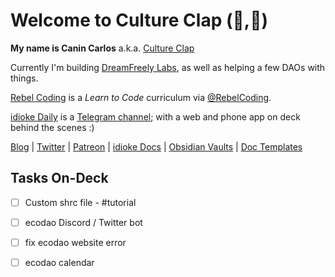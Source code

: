 # Welcome to Culture Clap (🍃,🧪) 

**My name is Canin Carlos** a.k.a. [Culture Clap](https://www.cultureclap.com)

Currently I'm building [DreamFreely Labs](//www.dreamfreely.xyz), as well as helping a few DAOs with things.

[Rebel Coding](//rebelcoding.com) is a *Learn to Code* curriculum via [@RebelCoding](//www.github.com/RebelCoding).

[idioke Daily](//www.idioke.com) is a [Telegram channel](//t.me/idioke_daily); with a web and phone app on deck behind the scenes :)

[Blog](//ghost.cultureclap.com) |  [Twitter](//twitter.com/cultureclap) | [Patreon](//patreon.com/cultureclap) | [idioke Docs]() | [Obsidian Vaults]() | [Doc Templates]()


## Tasks On-Deck

- [ ] Custom shrc file - #tutorial
- [ ] ecodao Discord / Twitter bot
- [ ] fix ecodao website error
- [ ] ecodao calendar


<!--
**cultureclap/cultureclap** is a ✨ _special_ ✨ repository because its `README.md` (this file) appears on your GitHub profile.

Here are some ideas to get you started:

- 🔭 I’m currently working on ...
- 🌱 I’m currently learning ...
- 👯 I’m looking to collaborate on ...
- 🤔 I’m looking for help with ...
- 💬 Ask me about ...
- 📫 How to reach me: ...
- 😄 Pronouns: ...
- ⚡ Fun fact: ...
-->
